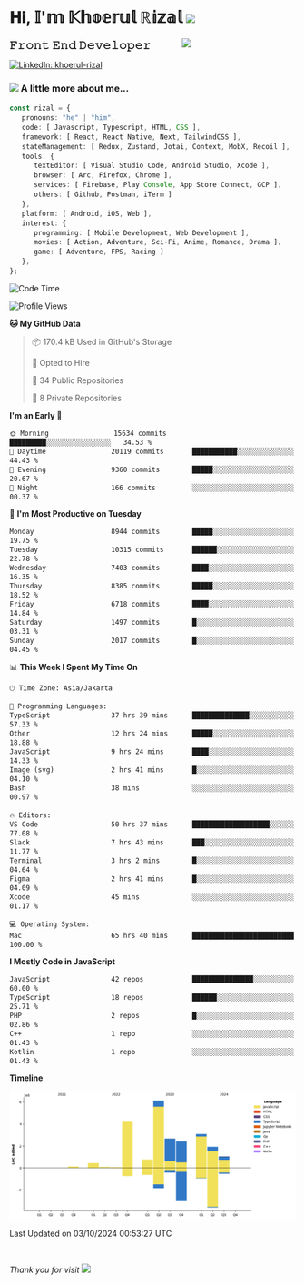 <h1> 𝐇𝐢, 𝕀'𝕞 𝕂𝕙𝕠𝕖𝕣𝕦𝕝 ℝ𝕚𝕫𝕒𝕝 <img src="https://media.giphy.com/media/mGcNjsfWAjY5AEZNw6/giphy.gif" width="50"></h1>
<img align='right' src="https://media.giphy.com/media/v1.Y2lkPTc5MGI3NjExOWI2ajR2NGJubzBsZHFuaHMwajRrcDNsNXJwOG8yb3F0NjhkNXF4OSZlcD12MV9pbnRlcm5hbF9naWZfYnlfaWQmY3Q9cw/fkZukR450RQ1qnGaq9/giphy.gif" width="200">
<strong style="font-size:20px;">𝙵𝚛𝚘𝚗𝚝 𝙴𝚗𝚍 𝙳𝚎𝚟𝚎𝚕𝚘𝚙𝚎𝚛</strong>
</p></em>

[![LinkedIn: khoerul-rizal](https://img.shields.io/badge/khoerul--rizal-blue?style=flat-square&logo=Linkedin&logoColor=white&link=https://www.linkedin.com/in/khoerul-rizal/)](https://www.linkedin.com/in/khoerul-rizal/)

### <img src="https://media.giphy.com/media/VgCDAzcKvsR6OM0uWg/giphy.gif" width="50"> A little more about me...

```typescript
const rizal = {
   pronouns: "he" | "him",
   code: [ Javascript, Typescript, HTML, CSS ],
   framework: [ React, React Native, Next, TailwindCSS ],
   stateManagement: [ Redux, Zustand, Jotai, Context, MobX, Recoil ],
   tools: {
      textEditor: [ Visual Studio Code, Android Studio, Xcode ],
      browser: [ Arc, Firefox, Chrome ],
      services: [ Firebase, Play Console, App Store Connect, GCP ],
      others: [ Github, Postman, iTerm ]
   },
   platform: [ Android, iOS, Web ],
   interest: {
      programming: [ Mobile Development, Web Development ],
      movies: [ Action, Adventure, Sci-Fi, Anime, Romance, Drama ],
      game: [ Adventure, FPS, Racing ]
   },
};
```

<!--START_SECTION:waka-->
![Code Time](http://img.shields.io/badge/Code%20Time-1%2C228%20hrs%2010%20mins-blue)

![Profile Views](http://img.shields.io/badge/Profile%20Views-0-blue)

**🐱 My GitHub Data** 

> 📦 170.4 kB Used in GitHub's Storage 
 > 
> 💼 Opted to Hire
 > 
> 📜 34 Public Repositories 
 > 
> 🔑 8 Private Repositories 
 > 
**I'm an Early 🐤** 

```text
🌞 Morning                15634 commits       █████████░░░░░░░░░░░░░░░░   34.53 % 
🌆 Daytime                20119 commits       ███████████░░░░░░░░░░░░░░   44.43 % 
🌃 Evening                9360 commits        █████░░░░░░░░░░░░░░░░░░░░   20.67 % 
🌙 Night                  166 commits         ░░░░░░░░░░░░░░░░░░░░░░░░░   00.37 % 
```
📅 **I'm Most Productive on Tuesday** 

```text
Monday                   8944 commits        █████░░░░░░░░░░░░░░░░░░░░   19.75 % 
Tuesday                  10315 commits       ██████░░░░░░░░░░░░░░░░░░░   22.78 % 
Wednesday                7403 commits        ████░░░░░░░░░░░░░░░░░░░░░   16.35 % 
Thursday                 8385 commits        █████░░░░░░░░░░░░░░░░░░░░   18.52 % 
Friday                   6718 commits        ████░░░░░░░░░░░░░░░░░░░░░   14.84 % 
Saturday                 1497 commits        █░░░░░░░░░░░░░░░░░░░░░░░░   03.31 % 
Sunday                   2017 commits        █░░░░░░░░░░░░░░░░░░░░░░░░   04.45 % 
```


📊 **This Week I Spent My Time On** 

```text
🕑︎ Time Zone: Asia/Jakarta

💬 Programming Languages: 
TypeScript               37 hrs 39 mins      ██████████████░░░░░░░░░░░   57.33 % 
Other                    12 hrs 24 mins      █████░░░░░░░░░░░░░░░░░░░░   18.88 % 
JavaScript               9 hrs 24 mins       ████░░░░░░░░░░░░░░░░░░░░░   14.33 % 
Image (svg)              2 hrs 41 mins       █░░░░░░░░░░░░░░░░░░░░░░░░   04.10 % 
Bash                     38 mins             ░░░░░░░░░░░░░░░░░░░░░░░░░   00.97 % 

🔥 Editors: 
VS Code                  50 hrs 37 mins      ███████████████████░░░░░░   77.08 % 
Slack                    7 hrs 43 mins       ███░░░░░░░░░░░░░░░░░░░░░░   11.77 % 
Terminal                 3 hrs 2 mins        █░░░░░░░░░░░░░░░░░░░░░░░░   04.64 % 
Figma                    2 hrs 41 mins       █░░░░░░░░░░░░░░░░░░░░░░░░   04.09 % 
Xcode                    45 mins             ░░░░░░░░░░░░░░░░░░░░░░░░░   01.17 % 

💻 Operating System: 
Mac                      65 hrs 40 mins      █████████████████████████   100.00 % 
```

**I Mostly Code in JavaScript** 

```text
JavaScript               42 repos            ███████████████░░░░░░░░░░   60.00 % 
TypeScript               18 repos            ██████░░░░░░░░░░░░░░░░░░░   25.71 % 
PHP                      2 repos             █░░░░░░░░░░░░░░░░░░░░░░░░   02.86 % 
C++                      1 repo              ░░░░░░░░░░░░░░░░░░░░░░░░░   01.43 % 
Kotlin                   1 repo              ░░░░░░░░░░░░░░░░░░░░░░░░░   01.43 % 
```



**Timeline**

![Lines of Code chart](https://raw.githubusercontent.com/khoerulrizal/khoerulrizal/main/assets/bar_graph.png)


 Last Updated on 03/10/2024 00:53:27 UTC
<!--END_SECTION:waka-->
</details>
<br/>

<em>Thank you for visit</em> <img src="https://media.giphy.com/media/v1.Y2lkPTc5MGI3NjExcHdvNm1qZWtjaGw0ZjdwM3Z3NnY2dHlueTVuODBta2FiY20wM2YybSZlcD12MV9pbnRlcm5hbF9naWZfYnlfaWQmY3Q9cw/tV25tpdKqdFa9x81k2/giphy.gif" width="40">
